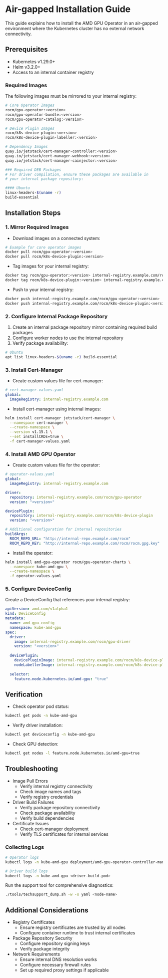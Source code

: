 # Air-gapped Installation Guide

This guide explains how to install the AMD GPU Operator in an air-gapped environment where the Kubernetes cluster has no external network connectivity.

## Prerequisites

- Kubernetes v1.29.0+
- Helm v3.2.0+
- Access to an internal container registry

### Required Images

The following images must be mirrored to your internal registry:

```bash
# Core Operator Images
rocm/gpu-operator:<version>
rocm/gpu-operator-bundle:<version>
rocm/gpu-operator-catalog:<version>

# Device Plugin Images
rocm/k8s-device-plugin:<version>
rocm/k8s-device-plugin-labeller:<version>

# Dependency Images
quay.io/jetstack/cert-manager-controller:<version>
quay.io/jetstack/cert-manager-webhook:<version>
quay.io/jetstack/cert-manager-cainjector:<version>

### Required DEB Packages
# For driver compilation, ensure these packages are available in 
# your internal package repository:

#### Ubuntu
linux-headers-$(uname -r)
build-essential
```

## Installation Steps

### 1. Mirror Required Images

- Download images on a connected system:

```bash
# Example for core operator images
docker pull rocm/gpu-operator:<version>
docker pull rocm/k8s-device-plugin:<version>
```

- Tag images for your internal registry:

```bash
docker tag rocm/gpu-operator:<version> internal-registry.example.com/rocm/gpu-operator:<version>
docker tag rocm/k8s-device-plugin:<version> internal-registry.example.com/rocm/k8s-device-plugin:<version>
```

- Push to your internal registry:

```bash
docker push internal-registry.example.com/rocm/gpu-operator:<version>
docker push internal-registry.example.com/rocm/k8s-device-plugin:<version>
```

### 2. Configure Internal Package Repository

1. Create an internal package repository mirror containing required build packages
2. Configure worker nodes to use the internal repository
3. Verify package availability:

```bash
# Ubuntu
apt list linux-headers-$(uname -r) build-essential
```

### 3. Install Cert-Manager

- Create custom values file for cert-manager:

```yaml
# cert-manager-values.yaml
global:
  imageRegistry: internal-registry.example.com
```

- Install cert-manager using internal images:

```bash
helm install cert-manager jetstack/cert-manager \
  --namespace cert-manager \
  --create-namespace \
  --version v1.15.1 \
  --set installCRDs=true \
  -f cert-manager-values.yaml
```

### 4. Install AMD GPU Operator

- Create custom values file for the operator:

```yaml
# operator-values.yaml
global:
  imageRegistry: internal-registry.example.com

driver:
  repository: internal-registry.example.com/rocm/gpu-operator
  version: "<version>"

devicePlugin:
  repository: internal-registry.example.com/rocm/k8s-device-plugin
  version: "<version>"

# Additional configuration for internal repositories
buildArgs:
  ROCM_REPO_URL: "http://internal-repo.example.com/rocm"
  ROCM_REPO_KEY: "http://internal-repo.example.com/rocm/rocm.gpg.key"
```

- Install the operator:

```bash
helm install amd-gpu-operator rocm/gpu-operator-charts \
  --namespace kube-amd-gpu \
  --create-namespace \
  -f operator-values.yaml
```

### 5. Configure DeviceConfig

Create a DeviceConfig that references your internal registry:

```yaml
apiVersion: amd.com/v1alpha1
kind: DeviceConfig
metadata:
  name: amd-gpu-config
  namespace: kube-amd-gpu
spec:
  driver:
    image: internal-registry.example.com/rocm/gpu-driver
    version: "<version>"
    
  devicePlugin:
    devicePluginImage: internal-registry.example.com/rocm/k8s-device-plugin:latest
    nodeLabellerImage: internal-registry.example.com/rocm/k8s-device-plugin-labeller:latest
    
  selector:
    feature.node.kubernetes.io/amd-gpu: "true"
```

## Verification

- Check operator pod status:

```bash
kubectl get pods -n kube-amd-gpu
```

- Verify driver installation:

```bash
kubectl get deviceconfig -n kube-amd-gpu
```

- Check GPU detection:

```bash
kubectl get nodes -l feature.node.kubernetes.io/amd-gpu=true
```

## Troubleshooting

- Image Pull Errors
  - Verify internal registry connectivity
  - Check image names and tags
  - Verify registry credentials
- Driver Build Failures
  - Verify package repository connectivity
  - Check package availability
  - Verify build dependencies
- Certificate Issues
  - Check cert-manager deployment
  - Verify TLS certificates for internal services

### Collecting Logs

```bash
# Operator logs
kubectl logs -n kube-amd-gpu deployment/amd-gpu-operator-controller-manager

# Driver build logs
kubectl logs -n kube-amd-gpu <driver-build-pod>
```

Run the support tool for comprehensive diagnostics:

```bash
./tools/techsupport_dump.sh -w -o yaml <node-name>
```

## Additional Considerations

- Registry Certificates
  - Ensure registry certificates are trusted by all nodes
  - Configure container runtime to trust internal certificates
- Package Repository Security
  - Configure repository signing keys
  - Verify package integrity
- Network Requirements
  - Ensure internal DNS resolution works
  - Configure necessary firewall rules
  - Set up required proxy settings if applicable

